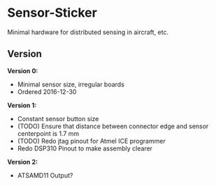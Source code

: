 # Sensor-Sticker

Minimal hardware for distributed sensing in aircraft, etc.

## Version

**Version 0:** 
* Minimal sensor size, irregular boards
* Ordered 2016-12-30

**Version 1:** 
* Constant sensor button size
* (TODO) Ensure that distance between connector edge and sensor centerpoint is 1.7 mm
* (TODO) Redo jtag pinout for Atmel ICE programmer
* Redo DSP310 Pinout to make assembly clearer

**Version 2:**
* ATSAMD11 Output?
